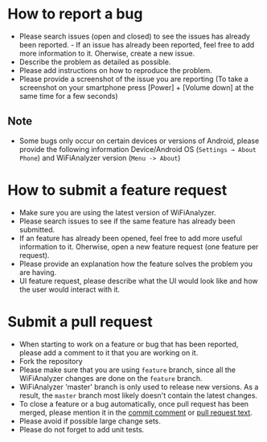 # How to report a bug

- Please search issues (open and closed) to see the issues has already been reported. - If an issue has already been reported, feel free to add more information to it. Oherwise, create a new issue.
- Describe the problem as detailed as possible.
- Please add instructions on how to reproduce the problem.
- Please provide a screenshot of the issue you are reporting (To take a screenshot on  your smartphone press [Power] + [Volume down] at the same time for a few seconds)

## Note

- Some bugs only occur on certain devices or versions of Android, please provide the following information Device/Android OS (`Settings → About Phone`) and WiFiAnalyzer version (`Menu -> About`)

# How to submit a feature request

- Make sure you are using the latest version of WiFiAnalyzer.
- Please search issues to see if the same feature has already been submitted.
- If an feature has already been opened, feel free to add more useful information to it. Oherwise, open a new feature request (one feature per request).
- Please provide an explanation how the feature solves the problem you are having.
- UI feature request, please  describe what the UI would look like and how the user would interact with it.

# Submit a pull request

- When starting to work on a feature or bug that has been reported, please add a comment to it that you are working on it.
- Fork the repository
- Please make sure that you are using `feature` branch, since all the WiFiAnalyzer changes are done on the `feature` branch.
- WiFiAnalyzer 'master' branch is only used to release new versions. As a result, the `master` branch most likely doesn't contain the latest changes.
- To close a feature or a bug automatically, once pull request has been merged, please mention it in the [commit comment](https://help.github.com/articles/closing-issues-via-commit-messages/) or [pull request text](https://github.com/blog/1506-closing-issues-via-pull-requests).
- Please avoid if possible large change sets.
- Please do not forget to add unit tests.
